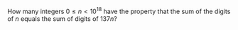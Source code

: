 How many integers $0 \le n \lt 10^{18}$ have the property that the sum of the digits of $n$ equals the sum of digits of $137n$?
